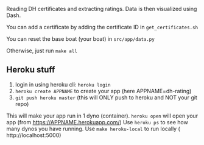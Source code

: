 Reading DH certificates and extracting ratings. Data is then visualized using Dash.

You can add a certificate by adding the certificate ID in `get_certificates.sh`

You can reset the base boat (your boat) in `src/app/data.py`

Otherwise, just run `make all`

## Heroku stuff
1) login in using heroku cli: `heroku login`
2) `heroku create APPNAME` to create your app (here APPNAME=dh-rating)
3) `git push heroku master` (this will ONLY push to heroku and NOT your git repo)

This will make your app run in 1 dyno (container).
`heroku open` will open your app (from https://APPNAME.herokuapp.com/)
Use `heroku ps` to see how many dynos you have running.
Use `make heroku-local` to run locally ( http://localhost:5000)